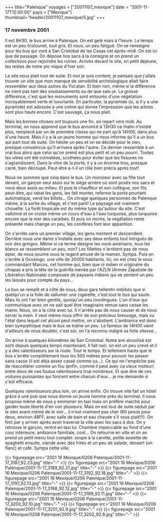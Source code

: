 +++
title="Palenque"
voyages = ["20011107_mexique"]
date = "2001-11-17T12:00:00"
pays = ["Mexique"]
thumbnail="header/20011107_mexique/5.jpg"
+++
### 17 novembre 2001

Il est 8H30, le bus arrive à Palenque. On est gelé mais à l'heure. Le temps 
est un peu tristounet, tout gris. Et nous, un peu fatigué. On se renseigne pour 
les bus qui vont à San Cristobal de las Casas cet après-midi. On est ici que 
de passage. On dépose nos sacs à la consigne et on prend un collectivos pour 
rejoindre les ruines. Arrivés devant le site, on petit dejeune, les restes de 
notre pic-nique d'hier soir.

Le site nous plait tout de suite. Et moi je suis content, je pensais que j'allais 
trouver un site que mon manque de sensibilité archéologique allait faire ressembler 
aux deux autres du Yucatan. Et bien non, même si la différence ne vient pas 
tant des soubassements ou de que sais-je. La grosse différence, c'est que les 
monuments sont entourés d'une végétation incroyablement verte et luxuriante. 
En particuler, la pyramide (si, si il y a une pyramide) est adossée à une coline 
qui donne l'impression que les arbres sont plus hauts encore. C'est sauvage, 
ça nous plait.

Mais les bonnes choses ont toujours une fin, on repart vers midi. Au terminal, 
on nous apprend que le bus annoncé à 13H30 ce matin n'existe plus, remplacé 
par un de première classe qui ne part qu'à 14H00, dans plus d'une heure. Mais 
il y a là un jeune homme qui nous informe qu'il a un bus qui part tout de suite. 
On hésite un peu et on se décide pour le sien, presque convaincus qu'il arrivera 
après l'autre. Ce dernier ressemble à un vrai bus alors que celui qu'on prend 
est plus petit et un peu pourri. Toutes les vitres ont été colmatées, scothées 
pour éviter que les fissures ne s'agrandissent. Dans la vitre de la porte, il 
y a un énorme trou, presque carré, bien découpé. Peut-être a-t-il un rôle bien 
précis après tout! 

Nous ne sommes que cinq dans le bus. Un monsieur avec sa fille tout devant, 
un garçon seul assis sur le siège arrière où sont posés nos sacs et nous deux 
assis au milieu. Et puis le chauffeur et son collègue, son fils peut-être, qui 
rabat les gens, les fait monter, referme la porte pourtant automatique, vend 
les billets... On chrage quelques personnes de Palenque même, à la sortie du 
village, et c'est parti! Le paysage est vraiment chouette. La forêt tropicale 
est du même type qu'autour du site. C'est vallonné et on croise même un cours 
d'eau à l'eau turquoise, plus turquoise encore que la mer des caraïbes. Et puis 
on monte, la végétation reste présente mais change un peu, les conifères font 
leur apparition. 

On s'arrête sans un premier village, les gens montent et descendent. Derrière 
nous une dame s'installe avec ses deux enfants tout intrigués de voir des gringos. 
Même si ce terme désigne les nord-amériains, tous les blancs se ressemblent 
un peu, non? Les fillettes n'arrêtent pas de nous épier, de nous sourire sous 
le regard amusé de la maman. Sympa. Puis on s'arrête à Ocosingo, une ville de 
20000 habitants. Ici, on est chez le sous commandant Marcos, cet homme qui, 
bien que ni indien ni originaire du chiapas a pris la tête de la guérilla menée 
par l'AZLN (Armée Zapatiste de Libération Nationale) composée de paysans indiens 
qui se sentent un peu les laissés pour compte du pays...

Le bus se remplit et à côté de nous, deux gars tellemtn imbibés que si quelqu'un 
a la folie de sàllumer une cigarette, c'est tout le bus qui saute. Mais ils 
ont l'air bien gentils, quoiqu'un peu lourdingues. L'un d'eux qui communique 
avec on ne sait quel être imaginaire remue sans cesse les mains. Nous, on a 
la côte avec lui. Il n'arrête pas de nous causer et de nous serrer la main. 
Il veut même nous offrir de son précieux breuvage, mais vu l'état dans lequel 
cet alcool peut mettre, on s'abstient. L'ambiance est donc bien sympathique 
mais le bus se traîne un peu. Le fameux de 14H00 vient d'ailleurs de nous doubler, 
c'est sûr, on l'a reconnu malgré sa folle vitesse...

On arrive à quelques kilomètres de San Cristobal. Notre ami alcoolisé est sorti 
depuis quelques temps maintenant. Il fait noir, on est un peu crevé et il y 
a des ralentisseurs sur la route. Tout le temps. Et tellement hauts que le bus 
s'arrête complètement tous les 500 mètres pour pouvoir les passer sans casse 
(il est déjà assez cassé comme ça...). Ce qui ne l'empêche pas de réaccélérer 
comme un fou (enfin, comme il peut avec ce vieux moteur) entre deux de ces foutus 
ralentisseurs trop nombreux. Et que dire de ces voitures puissantes qui foncent 
entre chacun d'eux... je me demande si c'est efficace.

Quelques ralentisseurs plus loin, on arrive enfin. On trouve vite fait un hôtel 
grâce à une pub que nous donne un jeune homme près du terminal. Il nous propose 
même de nous y emmener en taxi mais on préfère marché pour garder toute liberté 
d'en voir plusieurs. Mais on est tout de suite séduit par le sien avant même 
de le voir... il n'est vraiment pas cher (60 pesos pour deux, environ 48FF, 
avec salle de bain et eau chaude s'il vous plait!!!). On finit par y arriver 
après avoir traversé la ville avec les sacs à dos. On y retrouve le garçon, 
rentré en taxi lui. Chambre impeccable au fond d'une cour intérieure, ambiance 
familiale, cool... On retourne en ville et on se prend un petit menu tout complet: 
soupe à la carotte, petite assiette de spaghetti ensuite, viande avec des frites 
et un peu de salade, dessert (un flanc) et café. Sympa cette ville. 


{{< figurepage src="2001 16 Mexique/0206 Palenque/2001-11-17_3187_92.23.jpg" title="-"  >}}
{{< figurepage src="2001 16 Mexique/0206 Palenque/2001-11-17_3189_92.21.jpg" title="-"  >}}
{{< figurepage src="2001 16 Mexique/0206 Palenque/2001-11-17_3192_92.18.jpg" title="-"  >}}
{{< figurepage src="2001 16 Mexique/0206 Palenque/2001-11-17_3197_92.13.jpg" title="-"  >}}
{{< figurepage src="2001 16 Mexique/0206 Palenque/2001-11-17_3198_92.12.jpg" title="-"  >}}
{{< figurepage src="2001 16 Mexique/0206 Palenque/2001-11-17_3199_92.11.jpg" title="-"  >}}
{{< figurepage src="2001 16 Mexique/0206 Palenque/2001-11-17_3200_92.10.jpg" title="-"  >}}
{{< figurepage src="2001 16 Mexique/0206 Palenque/2001-11-17_3201_92.9.jpg" title="-"  >}}
{{< figurepage src="2001 16 Mexique/0206 Palenque/2001-11-17_3202_92.8.jpg" title="-"  >}}


